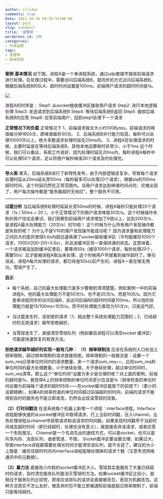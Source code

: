 ```yaml
---
author: illidan
comments: true
date: 2011-10-18 09:50:54+00:00
layout: post
slug: snowball
title: '滚雪球 '
wordpress_id: 186
categories:
- 开发运营
tags:
- 滚雪球
- 频率控制
---
```


**案例**
**基本情况**
如下图，进程A是一个单进程系统，通过udp套接字接收前端请求进行处理。在处理过程中，需要访问后端系统B，是同步的方式访问后端系统B，根据后端系统B的SLA，超时时间设置是100ms。前端用户请求的超时时间是1s。

[![](http://yunpengzhang.com/wp-content/uploads/2011/10/QQ截图201110181734551.png)](http://yunpengzhang.com/wp-content/uploads/2011/10/QQ截图201110181734551.png)
<!-- more -->
进程A的时序是：
Step1: 从socket接收缓冲区接收用户请求
Step2: 进行本地逻辑处理
Step3: 发送请求到后端系统B
Step4: 等待后端系统B返回
Step5: 接收后端系统B的应答
Step6: 应答前端用户，回到step1处理下一个请求

**正常情况下的负载**
正常情况下
1、前端请求报文大小约100Bytes。前端请求的峰值每分钟1800次，即峰值每秒30次。
2、后端系统B并行能力较高，每秒可以处理10000次以上，绝大多数请求处理时延在20ms内。
3、进程A在处理请求的时候，主要时延是在等待后端系统B，其他本地运算耗时非常少，小于1ms
这个时候，我们可以看出，系统工作良好，因为处理时延在20ms内，每秒进程A每秒中可以处理50个请求，足以将用户每秒峰值30个请求及时处理完。
****

**导火索**
某天，后端系统B进行了新特性发布，由于内部逻辑变复杂，导致每个请求处理时延从20ms延长至50ms（每秒最多可以处理20个请求），根据sla的100ms超时时间，这个时延仍然在正常范围内。当用户请求达到峰值时间点时，灾难出现了，用户每次操作都是“服务器超时无响应”，整个服务不可用。
****

**过载分析**
当后端系统B处理时延延长至50ms的时候，进程A每秒只能处理20个请求（1s / 50ms = 20 ）。小于正常情况下的用户请求峰值30次/s。这个时候操作失败的用户往往会重试，我们观察到前端用户请求增加了6倍以上，达到200次/s，是进程A最大处理能力（20次/s）的10倍！
这个时候为什么所有用户发现操作都是失败的呢？ 为什么不是1/10的用户发现操作能成功呢？ 因为请求量和处理能力之间巨大的差异使得5.6s内就迅速填满了socket接收缓冲区（平均能缓存1000个请求，1000/(200-20)=5.6s），并且该缓冲区将一直保持满的状态。这意味着，一个请求被追加到缓冲区里后，要等待50s（缓存1000个请求，每秒处理20个，需要50s）后才能被进程A取出来处理，这个时候用户早就看到操作超时了。换句话说，进程A每次处理的请求，都已经是50s以前产生的，进程A一直在做无用功。雪球产生了。

**启示**



	
  * 每个系统，自己的最大处理能力是多少要做到清清楚楚。例如案例一中的前端进程A，他的最大处理能力不是50次/s，也不是20次/s，而是10次/s。因为它是单进程同步的访问后端B，且访问后端B的超时时间是100ms，所以他的处理能力就是1S/100ms=10次/s。而平时处理能力表现为50次/s，只是运气好。

	
  * 当过载发生时，该拒绝的请求（1、超出整个系统处理能力范围的；2、已经超时的无效请求）越早拒绝越好。

	
  * 当雪球发生了，直接清空雪球队列（例如重启进程可以清空socket 缓冲区）可能是快速恢复的有效方法。


**拒绝请求越早越好的实现一般有几种：**
**（1）频率限制法**
应该在系统的入口处加上频率限制，超过频率限制的请求直接拒绝。频率限制的一般做法是：设置一个sum_req记录单位时间内的请求数量，来一个请求sum_req++，比较sum_req和单位时间的最大处理数量，小于继续处理，大于继续处理，超过单位时间时，sum_req清零。那么这个“单位时间”设置为多少是合理的呢？对上面的案例，前端的超时是1s，我觉得A上的频率控制的单位时间至少应该是1s（频率检查的单位时间设置为前端每个请求的超时时间——在socket缓冲区能放下的前提下）（更小的话更精确），如果A的频率检查的单位时间超过前端超时的时间，前端的请求不能得到及时的服务也不能立即发现，仍然会出现滚雪球的现象。

**（2）打时间戳法**
在该系统每个机器上新增一个进程：interface进程。Interface进程能够快速的从socket缓冲区中取得请求，打上当前时间戳，压入channel。业务处理进程从channel中获取请求和该请求的时间戳，如果发现时间戳早于当前时间减去超时时间（即已经超时，处理也没有意义），就直接丢弃该请求，或者应答一个失败报文。
Channel是一个先进先出的通信方式，可以是socket，也可以是共享内存、消息队列、或者管道，不限。
Socket缓冲区要设置合理，如果过大，导致interface进程都需要处理长时间才能清空该队列，就不合适了。建议的大小上限是：缓存住超时时间内interface进程能够处理掉的请求个数（注意考虑网络通讯中的元数据）。

**（3）暴力法**
直接改小内核的socket缓冲区大小。雪球其实是服务了大量已经超时的请求，及时清空服务队列是消灭雪球的方法。如果socket缓冲区比较小，就相当于服务队列比较短，原来应该排队的请求会直接被丢包，表现为机器丢包。这种方法其实不怎么友好，被丢弃的包不能立即被通知前端是超过频率限制了，前端只能等待超时。
